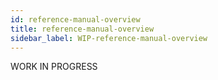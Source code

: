 ```yaml
---
id: reference-manual-overview
title: reference-manual-overview
sidebar_label: WIP-reference-manual-overview
---
```



WORK IN PROGRESS
        